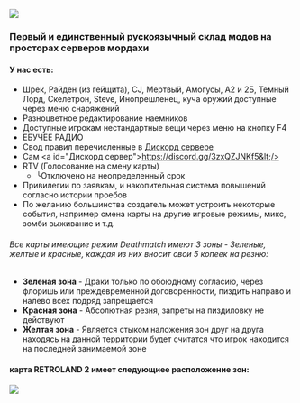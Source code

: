 ![](https://cdn.discordapp.com/attachments/968942076823744602/1150120156551467038/Sershograd.png)
### Первый и единственный рускоязычный склад модов на просторах серверов мордахи
#### У нас есть:
 - Шрек, Райден (из гейщита), CJ, Мертвый, Амогусы, А2 и 2Б, Темный Лорд, Скелетрон, Steve, Инопрешленец, куча оружий доступные через меню снаряжений
 - Разноцветное редактирование наемников
 - Доступные игрокам нестандартные вещи через меню на кнопку F4
 - ЕБУЧЕЕ РАДИО
 - Свод правил перечисленные в [Дискорд сервере](https://discord.gg/3zxQZJNKf5)
 - Сам &lt;a id="Дискорд сервер">https://discord.gg/3zxQZJNKf5&lt;/>
 - RTV (Голосование на смену карты) 
   - ╰Отключено на неопределенный срок
 - Привилегии по заявкам, и накопительная система повышений согласно истории проебов
 - По желанию большинства создатель может устроить некоторые события, например смена карты на другие игровые режимы, микс, зомби выживание и т.д.

###### Все карты имеющие режим Deathmatch имеют 3 зоны - Зеленые, желтые и красные, каждая из них вносит свои 5 копеек на резню:
 - __Зеленая зона__ - Драки только по обоюдному согласию, через флоришь или преждевременной договоренности, пиздить направо и налево всех подряд запрещается
 - __Красная зона__ - Абсолютная резня, запреты на пиздиловку не действуют 
 - __Желтая зона__ - Является стыком наложения зон друг на друга находясь на данной территории будет считатся что игрок находится на последней занимаемой зоне
#### **карта RETROLAND 2 имеет следующиее расположение зон:**
![](https://cdn.discordapp.com/attachments/1148287266645618688/1148287266914042038/retroland_ffaduel.png)
